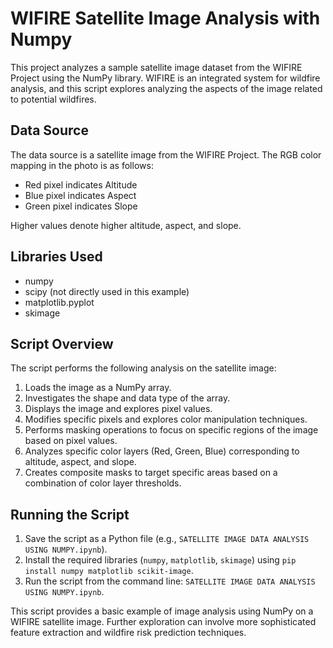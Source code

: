 # WIFIRE Satellite Image Analysis with Numpy

This project analyzes a sample satellite image dataset from the WIFIRE Project using the NumPy library. WIFIRE is an integrated system for wildfire analysis, and this script explores analyzing the aspects of the image related to potential wildfires.

## Data Source

The data source is a satellite image from the WIFIRE Project. The RGB color mapping in the photo is as follows:

* Red pixel indicates Altitude
* Blue pixel indicates Aspect
* Green pixel indicates Slope

Higher values denote higher altitude, aspect, and slope.

## Libraries Used

* numpy
* scipy (not directly used in this example)
* matplotlib.pyplot
* skimage

## Script Overview

The script performs the following analysis on the satellite image:

1. Loads the image as a NumPy array.
2. Investigates the shape and data type of the array.
3. Displays the image and explores pixel values.
4. Modifies specific pixels and explores color manipulation techniques.
5. Performs masking operations to focus on specific regions of the image based on pixel values.
6. Analyzes specific color layers (Red, Green, Blue) corresponding to altitude, aspect, and slope.
7. Creates composite masks to target specific areas based on a combination of color layer thresholds.

## Running the Script

1. Save the script as a Python file (e.g., `SATELLITE IMAGE DATA ANALYSIS USING NUMPY.ipynb`).
2. Install the required libraries (`numpy`, `matplotlib`, `skimage`) using `pip install numpy matplotlib scikit-image`.
3. Run the script from the command line: `SATELLITE IMAGE DATA ANALYSIS USING NUMPY.ipynb`.

This script provides a basic example of image analysis using NumPy on a WIFIRE satellite image. Further exploration can involve more sophisticated feature extraction and wildfire risk prediction techniques.
